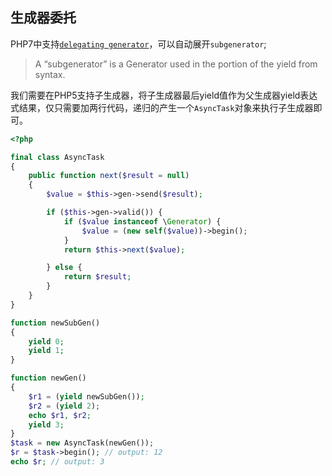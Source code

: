 ## 生成器委托

PHP7中支持[`delegating generator`](https://wiki.php.net/rfc/generator-delegation)，可以自动展开`subgenerator`;

> A “subgenerator” is a Generator used in the <expr> portion of the yield from <expr> syntax.

我们需要在PHP5支持子生成器，将子生成器最后yield值作为父生成器yield表达式结果，仅只需要加两行代码，递归的产生一个`AsyncTask`对象来执行子生成器即可。

```php
<?php

final class AsyncTask
{
    public function next($result = null)
    {
        $value = $this->gen->send($result);

        if ($this->gen->valid()) {
            if ($value instanceof \Generator) {
                $value = (new self($value))->begin();
            }
            return $this->next($value);

        } else {
            return $result;
        }
    }
}

function newSubGen()
{
    yield 0;
    yield 1;
}

function newGen()
{
    $r1 = (yield newSubGen());
    $r2 = (yield 2);
    echo $r1, $r2;
    yield 3;
}
$task = new AsyncTask(newGen());
$r = $task->begin(); // output: 12
echo $r; // output: 3

```
